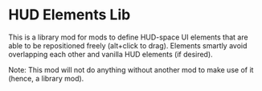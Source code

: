 # HUD Elements Lib

This is a library mod for mods to define HUD-space UI elements that are able to be repositioned freely (alt+click to drag). Elements smartly avoid overlapping each other and vanilla HUD elements (if desired).

Note: This mod will not do anything without another mod to make use of it (hence, a library mod).
